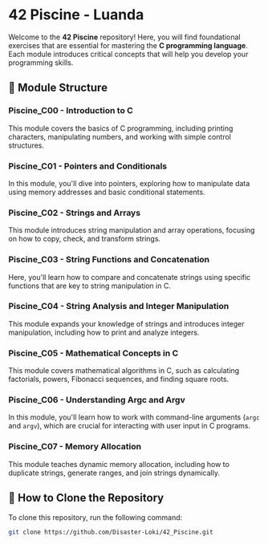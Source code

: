 # 42 Piscine - Luanda

Welcome to the **42 Piscine** repository! Here, you will find foundational exercises that are essential for mastering the **C programming language**. Each module introduces critical concepts that will help you develop your programming skills.

## 📂 Module Structure

### Piscine_C00 - Introduction to C
This module covers the basics of C programming, including printing characters, manipulating numbers, and working with simple control structures.

### Piscine_C01 - Pointers and Conditionals
In this module, you'll dive into pointers, exploring how to manipulate data using memory addresses and basic conditional statements.

### Piscine_C02 - Strings and Arrays
This module introduces string manipulation and array operations, focusing on how to copy, check, and transform strings.

### Piscine_C03 - String Functions and Concatenation
Here, you'll learn how to compare and concatenate strings using specific functions that are key to string manipulation in C.

### Piscine_C04 - String Analysis and Integer Manipulation
This module expands your knowledge of strings and introduces integer manipulation, including how to print and analyze integers.

### Piscine_C05 - Mathematical Concepts in C
This module covers mathematical algorithms in C, such as calculating factorials, powers, Fibonacci sequences, and finding square roots.

### Piscine_C06 - Understanding Argc and Argv
In this module, you'll learn how to work with command-line arguments (`argc` and `argv`), which are crucial for interacting with user input in C programs.

### Piscine_C07 - Memory Allocation
This module teaches dynamic memory allocation, including how to duplicate strings, generate ranges, and join strings dynamically.

## 🌟 How to Clone the Repository

To clone this repository, run the following command:

```bash
git clone https://github.com/Disaster-Loki/42_Piscine.git
